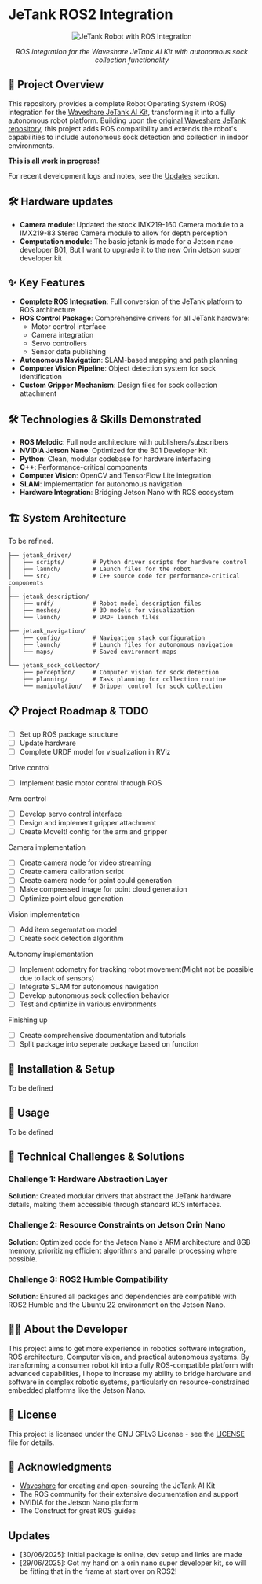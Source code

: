 # JeTank ROS2 Integration

<div align="center">
  <img src="https://www.waveshare.com/media/catalog/product/cache/1/image/800x800/9df78eab33525d08d6e5fb8d27136e95/j/e/jetank-ai-kit-1.jpg" alt="JeTank Robot with ROS Integration" />
  <p><i>ROS integration for the Waveshare JeTank AI Kit with autonomous sock collection functionality</i></p>
</div>

## 🤖 Project Overview

This repository provides a complete Robot Operating System (ROS) integration for the [Waveshare JeTank AI Kit](https://www.waveshare.com/wiki/JETANK_AI_Kit), transforming it into a fully autonomous robot platform. Building upon the [original Waveshare JeTank repository](https://github.com/waveshare/JETANK), this project adds ROS compatibility and extends the robot's capabilities to include autonomous sock detection and collection in indoor environments.

**This is all work in progress!**

For recent development logs and notes, see the [Updates](#updates) section.

## 🛠️ Hardware updates

- **Camera module**: Updated the stock IMX219-160 Camera module to a IMX219-83 Stereo Camera module to allow for depth perception
- **Computation module**: The basic jetank is made for a Jetson nano developer B01, But I want to upgrade it to the new Orin Jetson super developer kit

## ✨ Key Features

- **Complete ROS Integration**: Full conversion of the JeTank platform to ROS architecture
- **ROS Control Package**: Comprehensive drivers for all JeTank hardware:
  - Motor control interface
  - Camera integration
  - Servo controllers
  - Sensor data publishing
- **Autonomous Navigation**: SLAM-based mapping and path planning
- **Computer Vision Pipeline**: Object detection system for sock identification
- **Custom Gripper Mechanism**: Design files for sock collection attachment

## 🛠️ Technologies & Skills Demonstrated

- **ROS Melodic**: Full node architecture with publishers/subscribers
- **NVIDIA Jetson Nano**: Optimized for the B01 Developer Kit
- **Python**: Clean, modular codebase for hardware interfacing
- **C++**: Performance-critical components
- **Computer Vision**: OpenCV and TensorFlow Lite integration
- **SLAM**: Implementation for autonomous navigation
- **Hardware Integration**: Bridging Jetson Nano with ROS ecosystem

## 🏗️ System Architecture

To be refined.
```
├── jetank_driver/
│   ├── scripts/        # Python driver scripts for hardware control
│   ├── launch/         # Launch files for the robot
│   └── src/            # C++ source code for performance-critical components
│
├── jetank_description/
│   ├── urdf/           # Robot model description files
│   ├── meshes/         # 3D models for visualization
│   └── launch/         # URDF launch files
│
├── jetank_navigation/
│   ├── config/         # Navigation stack configuration
│   ├── launch/         # Launch files for autonomous navigation
│   └── maps/           # Saved environment maps
│
└── jetank_sock_collector/
    ├── perception/     # Computer vision for sock detection
    ├── planning/       # Task planning for collection routine
    └── manipulation/   # Gripper control for sock collection
```

## 📋 Project Roadmap & TODO

- [ ] Set up ROS package structure
- [ ] Update hardware
- [ ] Complete URDF model for visualization in RViz

Drive control
- [ ] Implement basic motor control through ROS

Arm control
- [ ] Develop servo control interface
- [ ] Design and implement gripper attachment
- [ ] Create MoveIt! config for the arm and gripper

Camera implementation
- [ ] Create camera node for video streaming
- [ ] Create camera calibration script
- [ ] Create camera node for point could generation
- [ ] Make compressed image for point cloud generation
- [ ] Optimize point cloud generation

Vision implementation
- [ ] Add item segemntation model
- [ ] Create sock detection algorithm

Autonomy implementation
- [ ] Implement odometry for tracking robot movement(Might not be possible due to lack of sensors)
- [ ] Integrate SLAM for autonomous navigation
- [ ] Develop autonomous sock collection behavior
- [ ] Test and optimize in various environments

Finishing up
- [ ] Create comprehensive documentation and tutorials
- [ ] Split package into seperate package based on function

## 🚀 Installation & Setup

To be defined

<!-- ```bash
# Install ROS Melodic (on Ubuntu 18.04, compatible with Jetson Nano B01)
sudo apt update
sudo apt install ros-melodic-desktop-full
sudo apt install python-rosdep python-rosinstall python-rosinstall-generator python-wstool build-essential

# Initialize and update rosdep
sudo rosdep init
rosdep update

# Create and build catkin workspace
mkdir -p ~/catkin_ws/src
cd ~/catkin_ws/
catkin_make

# Add ROS environment to bashrc
echo "source /opt/ros/melodic/setup.bash" >> ~/.bashrc
echo "source ~/catkin_ws/devel/setup.bash" >> ~/.bashrc
source ~/.bashrc

# Clone this repository
cd ~/catkin_ws/src/
git clone https://github.com/kvgork/jetank_ROS.git
cd ~/catkin_ws/
catkin_make

# Install additional dependencies
sudo apt install ros-melodic-joy ros-melodic-teleop-twist-joy ros-melodic-teleop-twist-keyboard ros-melodic-gmapping ros-melodic-navigation

# Setup JeTank hardware interface
cd ~/catkin_ws/src/jetank_ROS/setup
sudo ./setup_hardware.sh
``` -->

## 📁 Usage

To be defined
<!-- 
```bash
# Launch the basic JeTank ROS driver
roslaunch jetank_driver jetank_base.launch

# Launch with camera and visualization
roslaunch jetank_driver jetank_full.launch

# Launch teleop control with keyboard
roslaunch jetank_driver jetank_teleop.launch

# Launch autonomous navigation (when implemented)
roslaunch jetank_navigation jetank_nav.launch

# Launch sock collection demo (when implemented)
roslaunch jetank_sock_collector sock_collector.launch
``` -->

## 🎯 Technical Challenges & Solutions

### Challenge 1: Hardware Abstraction Layer
**Solution**: Created modular drivers that abstract the JeTank hardware details, making them accessible through standard ROS interfaces.

### Challenge 2: Resource Constraints on Jetson Orin Nano
**Solution**: Optimized code for the Jetson Nano's ARM architecture and 8GB memory, prioritizing efficient algorithms and parallel processing where possible.

### Challenge 3: ROS2 Humble Compatibility
**Solution**: Ensured all packages and dependencies are compatible with ROS2 Humble and the Ubuntu 22 environment on the Jetson Nano.

## 👨‍💻 About the Developer

This project aims to get more experience in robotics software integration, ROS architecture, Computer vision, and practical autonomous systems. By transforming a consumer robot kit into a fully ROS-compatible platform with advanced capabilities, I hope to increase my ability to bridge hardware and software in complex robotic systems, particularly on resource-constrained embedded platforms like the Jetson Nano.

## 📝 License

This project is licensed under the GNU GPLv3 License - see the [LICENSE](LICENSE) file for details.

## 🙏 Acknowledgments

- [Waveshare](https://github.com/waveshare/JETANK) for creating and open-sourcing the JeTank AI Kit
- The ROS community for their extensive documentation and support
- NVIDIA for the Jetson Nano platform
- The Construct for great ROS guides

## Updates

- [30/06/2025]: Initial package is online, dev setup and links are made
- [29/06/2025]: Got my hand on a orin nano super developer kit, so will be fitting that in the frame at start over on ROS2! 
